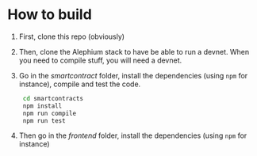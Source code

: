 # How to build

1. First, clone this repo (obviously)
2. Then, clone the Alephium stack to have be able to run a devnet. When you need to compile stuff, you will need a devnet.
3. Go in the _smartcontract_ folder, install the dependencies (using `npm` for instance), compile and test the code.

   ```bash
    cd smartcontracts
    npm install
    npm run compile
    npm run test
   ```

4. Then go in the _frontend_ folder, install the dependencies (using `npm` for instance)
